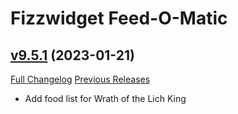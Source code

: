 # Fizzwidget Feed-O-Matic

## [v9.5.1](https://github.com/Beast-Masters-addons/feed-o-matic/tree/v9.5.1) (2023-01-21)
[Full Changelog](https://github.com/Beast-Masters-addons/feed-o-matic/commits/v9.5.1) [Previous Releases](https://github.com/Beast-Masters-addons/feed-o-matic/releases)

- Add food list for Wrath of the Lich King  
